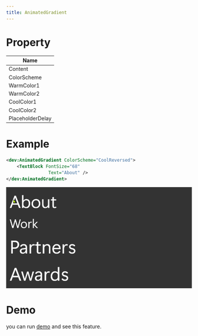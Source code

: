```yaml
---
title: AnimatedGradient
---
```


# Property

|Name|
|-|
|Content|
|ColorScheme|
|WarmColor1|
|WarmColor2|
|CoolColor1|
|CoolColor2|
|PlaceholderDelay|

# Example

```xml
<dev:AnimatedGradient ColorScheme="CoolReversed">
    <TextBlock FontSize="68"
                Text="About" />
</dev:AnimatedGradient>
```

![DevWinUI](https://raw.githubusercontent.com/ghost1372/DevWinUI-Resources/refs/heads/main/DevWinUI-Docs/AnimatedGradient.gif)

# Demo
you can run [demo](https://github.com/Ghost1372/DevWinUI) and see this feature.
